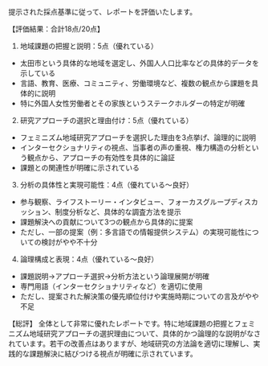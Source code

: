 提示された採点基準に従って、レポートを評価いたします。

【評価結果：合計18点/20点】

1. 地域課題の把握と説明：5点（優れている）
- 太田市という具体的な地域を選定し、外国人人口比率などの具体的データを示している
- 言語、教育、医療、コミュニティ、労働環境など、複数の観点から課題を具体的に説明
- 特に外国人女性労働者とその家族というステークホルダーの特定が明確

2. 研究アプローチの選択と理由付け：5点（優れている）
- フェミニズム地域研究アプローチを選択した理由を3点挙げ、論理的に説明
- インターセクショナリティの視点、当事者の声の重視、権力構造の分析という観点から、アプローチの有効性を具体的に論証
- 課題との関連性が明確に示されている

3. 分析の具体性と実現可能性：4点（優れている～良好）
- 参与観察、ライフストーリー・インタビュー、フォーカスグループディスカッション、制度分析など、具体的な調査方法を提示
- 課題解決への貢献について3つの観点から具体的に提案
- ただし、一部の提案（例：多言語での情報提供システム）の実現可能性についての検討がやや不十分

4. 論理構成と表現：4点（優れている～良好）
- 課題説明→アプローチ選択→分析方法という論理展開が明確
- 専門用語（インターセクショナリティなど）を適切に使用
- ただし、提案された解決策の優先順位付けや実施時期についての言及がやや不足

【総評】
全体として非常に優れたレポートです。特に地域課題の把握とフェミニズム地域研究アプローチの選択理由について、具体的かつ論理的な説明がなされています。若干の改善点はありますが、地域研究の方法論を適切に理解し、実践的な課題解決に結びつける視点が明確に示されています。
